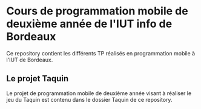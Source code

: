 # Cours de programmation mobile de deuxième année de l'IUT info de Bordeaux

Ce repository contient les différents TP réalisés en programmation mobile à l'IUT de Bordeaux.

## Le projet Taquin

Le projet de programmation mobile de deuxième année visant à réaliser le jeu du Taquin est contenu dans le dossier Taquin de ce repository.
